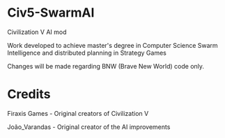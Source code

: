 # Civ5-SwarmAI

Civilization V AI mod

Work developed to achieve master's degree in Computer Science
Swarm Intelligence and distributed planning in Strategy Games

Changes will be made regarding BNW (Brave New World) code only.

# Credits

Firaxis Games - Original creators of Civilization V

João_Varandas - Original creator of the AI improvements
